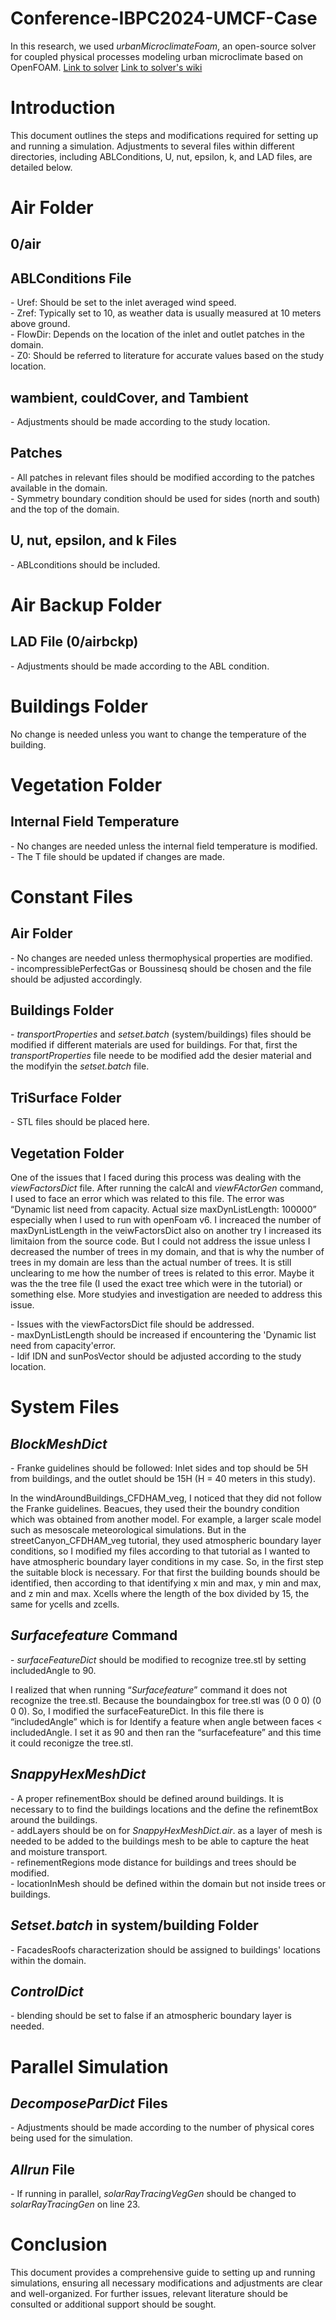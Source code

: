 # Conference-IBPC2024-UMCF-Case

In this research, we used *urbanMicroclimateFoam*, an open-source solver for coupled physical processes modeling urban microclimate based on OpenFOAM. 
[Link to solver](https://gitlab.ethz.ch/openfoam-cbp/solvers/urbanmicroclimatefoam) 
[Link to solver's wiki](https://gitlab.ethz.ch/openfoam-cbp/solvers/urbanmicroclimatefoam/-/wikis/home) 

# Introduction

This document outlines the steps and modifications required for setting up and running a simulation. Adjustments to several files within different directories, including ABLConditions, U, nut, epsilon, k, and LAD files, are detailed below.

# Air Folder

## 0/air

## ABLConditions File

\- Uref: Should be set to the inlet averaged wind speed.  
\- Zref: Typically set to 10, as weather data is usually measured at 10 meters above ground.  
\- FlowDir: Depends on the location of the inlet and outlet patches in the domain.  
\- Z0: Should be referred to literature for accurate values based on the study location.

## wambient, couldCover, and Tambient

\- Adjustments should be made according to the study location.

## Patches

\- All patches in relevant files should be modified according to the patches available in the domain.  
\- Symmetry boundary condition should be used for sides (north and south) and the top of the domain.

## U, nut, epsilon, and k Files

\- ABLconditions should be included.

# Air Backup Folder

## LAD File (0/airbckp)

\- Adjustments should be made according to the ABL condition.

# Buildings Folder

No change is needed unless you want to change the temperature of the building.

# Vegetation Folder

## Internal Field Temperature

\- No changes are needed unless the internal field temperature is modified.  
\- The T file should be updated if changes are made.

# Constant Files

## Air Folder

\- No changes are needed unless thermophysical properties are modified.  
\- incompressiblePerfectGas or Boussinesq should be chosen and the file should be adjusted accordingly.

## Buildings Folder

\- _transportProperties_ and _setset.batch_ (system/buildings) files should be modified if different materials are used for buildings. For that, first the _transportProperties_ file neede to be modified add the desier material and the modifyin the _setset.batch_ file.

## TriSurface Folder

\- STL files should be placed here.

## Vegetation Folder

One of the issues that I faced during this process was dealing with the _viewFactorsDict_ file. After running the calcAl and _viewFActorGen_ command, I used to face an error which was related to this file. The error was “Dynamic list need from capacity. Actual size maxDynListLength: 100000” especially when I used to run with openFoam v6. I increaced the number of maxDynListLength in the veiwFactorsDict also on another try I increased its limitaion from the source code. But I could not address the issue unless I decreased the number of trees in my domain, and that is why the number of trees in my domain are less than the actual number of trees. It is still unclearing to me how the number of trees is related to this error. Maybe it was the the tree file (I used the exact tree which were in the tutorial) or something else. More studyies and investigation are needed to address this issue.

\- Issues with the viewFactorsDict file should be addressed.  
\- maxDynListLength should be increased if encountering the 'Dynamic list need from capacity'error.  
\- Idif IDN and sunPosVector should be adjusted according to the study location.

# System Files

## _BlockMeshDict_

\- Franke guidelines should be followed: Inlet sides and top should be 5H from buildings, and the outlet should be 15H (H = 40 meters in this study).

In the windAroundBuildings_CFDHAM_veg, I noticed that they did not follow the Franke guidelines. Beacues, they used their the boundry condition which was obtained from another model. For example, a larger scale model such as mesoscale meteorological simulations. But in the streetCanyon_CFDHAM_veg tutorial, they used atmospheric boundary layer conditions, so I modified my files according to that tutorial as I wanted to have atmospheric boundary layer conditions in my case. So, in the first step the suitable block is necessary. For that first the building bounds should be identified, then according to that identifying x min and max, y min and max, and z min and max. Xcells where the length of the box divided by 15, the same for ycells and zcells.

## _Surfacefeature_ Command

\- _surfaceFeatureDict_ should be modified to recognize tree.stl by setting includedAngle to 90.

I realized that when running “_Surfacefeature_” command it does not recognize the tree.stl. Because the boundaingbox for tree.stl was (0 0 0) (0 0 0). So, I modified the surfaceFeatureDict. In this file there is “includedAngle” which is for Identify a feature when angle between faces < includedAngle. I set it as 90 and then ran the “surfacefeature” and this time it could reconigze the tree.stl.

## _SnappyHexMeshDict_

\- A proper refinementBox should be defined around buildings. It is necessary to to find the buildings locations and the define the refinemtBox around the buildings.  
\- addLayers should be on for _SnappyHexMeshDict.air_. as a layer of mesh is needed to be added to the buildings mesh to be able to capture the heat and moisture transport.  
\- refinementRegions mode distance for buildings and trees should be modified.  
\- locationInMesh should be defined within the domain but not inside trees or buildings.

## _Setset.batch_ in system/building Folder

\- FacadesRoofs characterization should be assigned to buildings' locations within the domain.

## _ControlDict_

\- blending should be set to false if an atmospheric boundary layer is needed.

# Parallel Simulation

## _DecomposeParDict_ Files

\- Adjustments should be made according to the number of physical cores being used for the simulation.

## _Allrun_ File

\- If running in parallel, _solarRayTracingVegGen_ should be changed to _solarRayTracingGen_ on line 23.

# Conclusion

This document provides a comprehensive guide to setting up and running simulations, ensuring all necessary modifications and adjustments are clear and well-organized. For further issues, relevant literature should be consulted or additional support should be sought.
